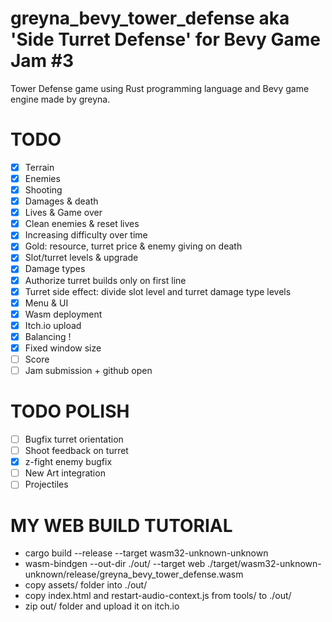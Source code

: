 # greyna_bevy_tower_defense aka 'Side Turret Defense' for Bevy Game Jam #3
Tower Defense game using Rust programming language and Bevy game engine made by greyna.

# TODO
- [x] Terrain
- [x] Enemies
- [x] Shooting
- [x] Damages & death
- [x] Lives & Game over
- [x] Clean enemies & reset lives
- [x] Increasing difficulty over time
- [X] Gold: resource, turret price & enemy giving on death
- [x] Slot/turret levels & upgrade
- [x] Damage types
- [x] Authorize turret builds only on first line
- [x] Turret side effect: divide slot level and turret damage type levels
- [x] Menu & UI
- [x] Wasm deployment
- [x] Itch.io upload
- [x] Balancing !
- [x] Fixed window size
- [ ] Score
- [ ] Jam submission + github open

# TODO POLISH
- [ ] Bugfix turret orientation
- [ ] Shoot feedback on turret
- [x] z-fight enemy bugfix
- [ ] New Art integration
- [ ] Projectiles

# MY WEB BUILD TUTORIAL
- cargo build --release --target wasm32-unknown-unknown
- wasm-bindgen --out-dir ./out/ --target web ./target/wasm32-unknown-unknown/release/greyna_bevy_tower_defense.wasm
- copy assets/ folder into ./out/
- copy index.html and restart-audio-context.js from tools/ to ./out/
- zip out/ folder and upload it on itch.io